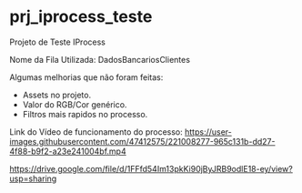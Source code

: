 # prj_iprocess_teste
Projeto de Teste IProcess

Nome da Fila Utilizada: DadosBancariosClientes

Algumas melhorias que não foram feitas:
 - Assets no projeto.
 - Valor do RGB/Cor genérico.
 - Filtros mais rapidos no processo.



Link do Vídeo de funcionamento do processo:
https://user-images.githubusercontent.com/47412575/221008277-965c131b-dd27-4f88-b9f2-a23e241004bf.mp4



https://drive.google.com/file/d/1FFfd54Im13pkKi90jByJRB9odlE18-ey/view?usp=sharing
